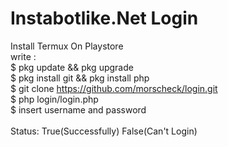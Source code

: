 # Instabotlike.Net Login
Install Termux On Playstore
<br>
write :<br>
$ pkg update && pkg upgrade<br>
$ pkg install git && pkg install php<br>
$ git clone https://github.com/morscheck/login.git<br>
$ php login/login.php<br>
$ insert username and password<br>
<br>
Status: True(Successfully) False(Can't Login)<br>
